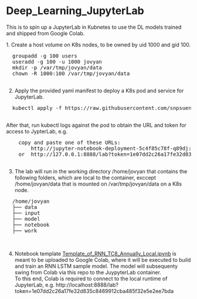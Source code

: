 # Deep_Learning_JupyterLab
This is to spin up a JupyterLab in Kubnetes to use the DL models trained and shipped from Google Colab.
<p>
  1.  Create a host volume on K8s nodes, to be owned by uid 1000 and gid 100.
  <pre>
  groupadd -g 100 users
  useradd -g 100 -u 1000 jovyan
  mkdir -p /var/tmp/jovyan/data
  chown -R 1000:100 /var/tmp/jovyan/data
  </pre>
  
  2.  Apply the provided yaml manifest to deploy a K8s pod and service for JupyterLab.
  <pre>
  kubectl apply -f https://raw.githubusercontent.com/snpsuen/Deep_Learning_JupyterLab/main/script/jupyter-notebook.yaml
  </pre>
  After that, run kubectl logs against the pod to obtain the URL and token for access to JypterLab, e.g.
  <pre>
    copy and paste one of these URLs:
        http://jupyter-notebook-deployment-5c4f85c78f-q89dj:8888/lab?token=1e07dd2c26a17fe32d835c8469912cba485f32e5e2ee7bda
    or  http://127.0.0.1:8888/lab?token=1e07dd2c26a17fe32d835c8469912cba485f32e5e2ee7bda
  </pre>
 
  3.  The lab will run in the working directory /home/jovyan that contains the following folders, which are local to the container, exccept /home/jovyan/data that is mounted on /var/tmp/jovyan/data on a K8s node.
  <pre>
  /home/jovyan
  ├── data
  ├── input
  ├── model
  ├── notebook
  ├── work <br>
  </pre>

4. Notebook template [Template_of_RNN_TC8_Annually_Local.ipynb](https://github.com/snpsuen/Deep_Learning_JupyterLab/blob/main/script/Template_of_RNN_TC8_Annually_Local.ipynb) is meant to be uploaded to Google Colab, where it will be executed to build and train an RNN LSTM sample model. The model will subsequenty swing from Colab via this repo to the JuypyterLab container. <br>
To this end, Colab is required to connect to the local runtime of JupyterLab, e.g. http://localhost:8888/lab?token=1e07dd2c26a17fe32d835c8469912cba485f32e5e2ee7bda
